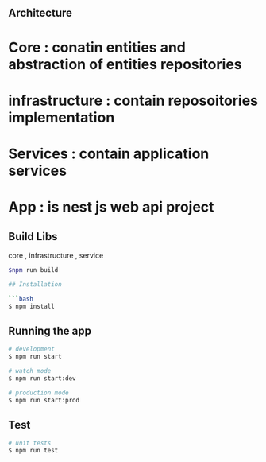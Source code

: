 ## Architecture 
# Core : conatin entities and abstraction of entities repositories 
# infrastructure : contain reposoitories implementation 
# Services : contain application services 
# App : is nest js web api project 

## Build Libs 
 core , infrastructure , service 
 ```bash
 $npm run build 

## Installation

```bash
$ npm install
```

## Running the app

```bash
# development
$ npm run start

# watch mode
$ npm run start:dev

# production mode
$ npm run start:prod
```

## Test

```bash
# unit tests
$ npm run test

```
